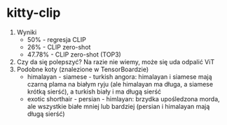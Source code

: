 # kitty-clip

1. Wyniki
    * 50% - regresja CLIP
    * 26% - CLIP zero-shot
    * 47.78% - CLIP zero-shot (TOP3)
2. Czy da się polepszyć? Na razie nie wiemy, może się uda odpalić ViT
3. Podobne koty (znalezione w TensorBoardzie)
    * himalayan - siamese - turkish angora: himalayan i siamese mają czarną plama na białym ryju (ale himalayan ma długa, a siamese krótką sierść), a turkish biały i ma długą sierść
    * exotic shorthair - persian - himlayan: brzydka upośledzona morda, ale wszystkie białe mniej lub bardziej (persian i himalayan mają długą sierść)
